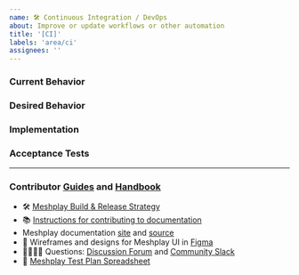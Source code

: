 ```yaml
---
name: 🛠 Continuous Integration / DevOps
about: Improve or update workflows or other automation
title: '[CI]'
labels: 'area/ci'
assignees: ''
---
```

### Current Behavior
<!-- A brief description of what the problem is. (e.g. I need to be able to...) -->

### Desired Behavior
<!-- A brief description of what you expected to happen. -->

### Implementation
<!-- Specifics on the approach to fulfilling the feature request. -->

### Acceptance Tests
<!-- Stipulations of functional behavior or non-functional items that must be in-place in order for the issue to be closed. -->

---
### Contributor [Guides](https://docs.meshplay.io/project/contributing) and [Handbook](https://layer5.io/community/handbook)
- 🛠 [Meshplay Build & Release Strategy](https://docs.meshplay.io/project/contributing/build-and-release)
- 📚 [Instructions for contributing to documentation](https://github.com/meshplay/meshplay/blob/master/CONTRIBUTING.md#documentation-contribution-flow)
- Meshplay documentation [site](https://docs.meshplay.io/) and [source](https://github.com/meshplay/meshplay/tree/master/docs)
- 🎨 Wireframes and designs for Meshplay UI in [Figma](https://www.figma.com/file/SMP3zxOjZztdOLtgN4dS2W/Meshplay-UI)
- 🙋🏾🙋🏼 Questions: [Discussion Forum](http://discuss.meshplay.io) and [Community Slack](https://slack.meshplay.io)
- 🧪 [Meshplay Test Plan Spreadsheet](https://docs.google.com/spreadsheets/d/13Ir4gfaKoAX9r8qYjAFFl_U9ntke4X5ndREY1T7bnVs/edit#gid=0)

